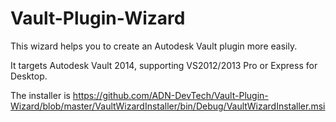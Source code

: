 Vault-Plugin-Wizard
===================

This wizard helps you to create an Autodesk Vault plugin more easily. 

It targets Autodesk Vault 2014, supporting VS2012/2013 Pro or Express for Desktop.

The installer is https://github.com/ADN-DevTech/Vault-Plugin-Wizard/blob/master/VaultWizardInstaller/bin/Debug/VaultWizardInstaller.msi
